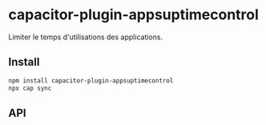 # capacitor-plugin-appsuptimecontrol

Limiter le temps d'utilisations des applications.

## Install

```bash
npm install capacitor-plugin-appsuptimecontrol
npx cap sync
```

## API

<docgen-index></docgen-index>

<docgen-api>
<!-- run docgen to generate docs from the source -->
<!-- More info: https://github.com/ionic-team/capacitor-docgen -->
</docgen-api>
